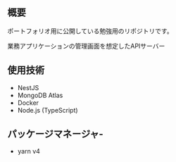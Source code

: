 ## 概要
ポートフォリオ用に公開している勉強用のリポジトリです。

業務アプリケーションの管理画面を想定したAPIサーバー

## 使用技術
- NestJS
- MongoDB Atlas
- Docker
- Node.js (TypeScript)


## パッケージマネージャ-
- yarn v4
